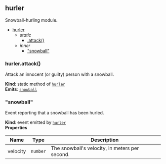 
<base href="//D:/Personal/autotility/docs/">
<link rel="stylesheet" href="./dist/style.css" />
<a name="module_hurler"></a>

## hurler
Snowball-hurling module.


* [hurler](#module_hurler)
    * _static_
        * [.attack()](#module_hurler.attack)
    * _inner_
        * ["snowball"](#module_hurler..event_snowball)

<a name="module_hurler.attack"></a>

### hurler.attack()
Attack an innocent (or guilty) person with a snowball.

**Kind**: static method of [<code>hurler</code>](#module_hurler)  
**Emits**: [<code>snowball</code>](#module_hurler..event_snowball)  
<a name="module_hurler..event_snowball"></a>

### "snowball"
Event reporting that a snowball has been hurled.

**Kind**: event emitted by [<code>hurler</code>](#module_hurler)  
**Properties**

| Name | Type | Description |
| --- | --- | --- |
| velocity | <code>number</code> | The snowball's velocity, in meters per second. |


<script src="./dist/bundle.js" /></script>
		